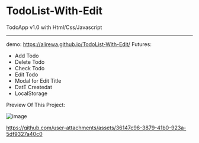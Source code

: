 # TodoList-With-Edit

TodoApp v1.0 with Html/Css/Javascript <hr>
demo: https://alirewa.github.io/TodoList-With-Edit/
Futures:
- Add Todo
- Delete Todo
- Check Todo
- Edit Todo
- Modal for Edit Title
- DatE Createdat
- LocalStorage

Preview Of This Project:

![image](https://github.com/user-attachments/assets/a440d38a-a84e-485a-8f57-0d1dd467abbc)


https://github.com/user-attachments/assets/36147c96-3879-41b0-923a-5df9327a40c0

